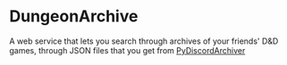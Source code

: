 # DungeonArchive

A web service that lets you search through archives of your friends' D&D games, through JSON files that you get from [PyDiscordArchiver](https://github.com/IoIxD/PyDiscordArchiver)